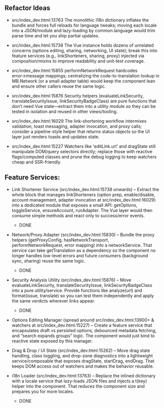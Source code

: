 ## Refactor Ideas

- src/index_dev.html:13763 The monolithic i18n dictionary inflates the bundle and forces full reloads for language tweaks; moving each locale into a JSON/module and lazy-loading by common.language would trim parse time and let you ship partial updates.

- src/index_dev.html:15738 The Vue instance holds dozens of unrelated concerns (options editing, sharing, networking, UI state); break this into feature services (e.g., linkShorteners, sharing, proxy) injected via composition/mixins to improve readability and unit-test coverage.

- src/index_dev.html:15855 performNetworkRequest hardcodes error→message mappings; centralizing the code-to-translation lookup in MB.Network (or a small adapter table) would keep the component lean and ensure other callers reuse the same logic.

- src/index_dev.html:15876 Security helpers (evaluateLinkSecurity, translateSecurityIssue, linkSecurityBadgeClass) are pure functions that don’t need Vue state—extract them into a utility module so they can be tested in isolation and reused in other views/tooling.

- src/index_dev.html:16029 The link-shortening workflow intermixes validation, toast messaging, adapter invocation, and proxy calls; consider a pipeline-style helper that returns status objects so the UI layer just renders toasts and updates state.

- src/index_dev.html:15227 Watchers like 'editLink.url' and dragState still manipulate DOM/query selectors directly; replace those with reactive flags/computed classes and prune the debug logging to keep watchers cheap and SSR-friendly.


## Feature Services:

- Link Shortener Service (src/index_dev.html:15738 onwards) – Extract the whole block that manages linkShorteners (option prep, enable/disable, account management, adapter invocation at src/index_dev.html:16029) into a dedicated module that exposes a small API: getOptions, toggleService, ensureAccount, runAdapter. The Vue layer would then consume simple methods and react only to success/error events.

  - DONE

- Network/Proxy Adapter (src/index_dev.html:15830) – Bundle the proxy helpers (getProxyConfig, hasNetworkTransport, performNetworkRequest, error mapping) into a networkService. That service can take getTranslation as a dependency so the component no longer handles low-level errors and future consumers (background sync, sharing) reuse the same logic.

  - DONE

- Security Analysis Utility (src/index_dev.html:15876) – Move evaluateLinkSecurity, translateSecurityIssue, linkSecurityBadgeClass into a pure utility/service. Provide functions like analyze(url) and format(issue, translate) so you can test them independently and apply the same verdicts wherever links appear.

  - DONE

- Options Editing Manager (spread around src/index_dev.html:13900+ & watchers at src/index_dev.html:15227) – Create a feature service that encapsulates draft vs persisted options, debounced metadata fetching, and “search expands groups” logic. The component would just bind to reactive state exposed by this manager.

- Drag & Drop / UI State (src/index_dev.html:15262) – Move drag state handling, class toggling, and drop-zone diagnostics into a lightweight service/composable that exposes dragState, startDrag, endDrag. That keeps DOM access out of watchers and makes the behavior reusable.

- i18n Loader (src/index_dev.html:13763) – Replace the inlined dictionary with a locale service that lazy-loads JSON files and injects a t(key) helper into the component. That reduces the component size and prepares you for more locales.

  - DONE
